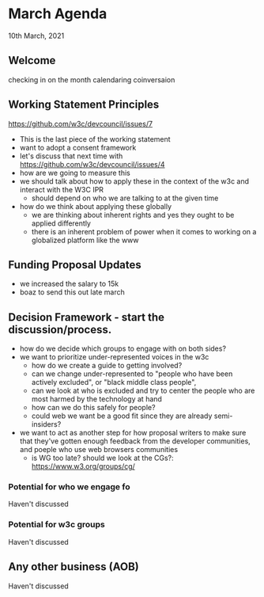 # March Agenda
10th March, 2021

## Welcome
checking in on the month
calendaring coinversaion
## Working Statement Principles
https://github.com/w3c/devcouncil/issues/7

* This is the last piece of the working statement
* want to adopt a consent framework
* let's discuss that next time with https://github.com/w3c/devcouncil/issues/4
* how are we going to measure this
* we should talk about how to apply these in the context of the w3c and interact with the W3C IPR
  * should depend on who we are talking to at the given time
* how do we think about applying these globally
  * we are thinking about inherent rights and yes they ought to be applied differently
  * there is an inherent problem of power when it comes to working on a globalized platform like the www

## Funding Proposal Updates
* we increased the salary to 15k
* boaz to send this out late march

## Decision Framework - start the discussion/process.
* how do we decide which groups to engage with on both sides?
* we want to prioritize under-represented voices in the w3c
    * how do we create a guide to getting involved?
    * can we change under-represented to "people who have been actively excluded", or "black middle class people", 
    * can we look at who is excluded and try to center the people who are most harmed by the technology at hand
    * how can we do this safely for people?
    * could web we want be a good fit since they are already semi-insiders?
* we want to act as another step for how proposal writers to make sure that they've gotten enough feedback from the developer communities, and poeple who use web browsers communities
    * is WG too late? should we look at the CGs?: https://www.w3.org/groups/cg/

### Potential for who we engage fo
Haven't discussed

### Potential for w3c groups
Haven't discussed

## Any other business (AOB)
Haven't discussed
